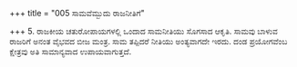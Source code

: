 +++
title = "005 ಸಾಮವೆಮ್ಬುದು ರಾಜನೀತಿಗೆ"

+++
5. ರಾಜಕೀಯ ಚತುರೋಪಾಯಗಳಲ್ಲಿ ಒಂದಾದ ಸಾಮನೀತಿಯು ಸೊಗಸಾದ ಆಕೃತಿ. ಸಾಮವು ಬಾಳುವ ರಾಜರಿಗೆ ಅನಂತ ವೈಭವದ ಬೀಜ ಮಂತ್ರ. ಸಾಮ ತಪ್ಪಿದರೆ ನೀತಿಯು ಅಂತ್ಯವಾಗದೇ ಇರದು. ದಂಡ ಪ್ರಯೋಗವೆಂಬ ಕ್ಷೇತ್ರವು ಅತಿ ಸಾಮಾನ್ಯವಾದ ಉಪಾಯವಾಗುತ್ತದೆ.